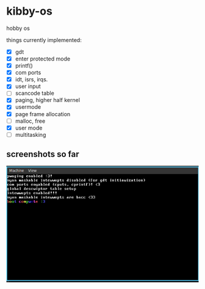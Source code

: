 # kibby-os

hobby os

things currently implemented:

- [x] gdt
- [x] enter protected mode
- [x] printf()
- [x] com ports
- [x] idt, isrs, irqs.
- [x] user input
- [ ] scancode table
- [x] paging, higher half kernel
- [x] usermode
- [x] page frame allocation
- [ ] malloc, free
- [x] user mode
- [ ] multitasking

## screenshots so far

![](docs/bare-screenshot.png)
